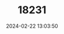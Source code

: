 ---
title: "18231"
category: "Procapra picticaudata"
draft: false
date: 2024-02-22 13:03:50
languages:
  English: ["Goa", "Tibetan Gazelle"]
  French: ["Gazelle Du Tibet"]
  Spanish; Castilian: ["Gecela Del Tibet"]
  German: ["Tibetische Gazelle"]
  Chinese: ["Zang Yuan Ling"]
---